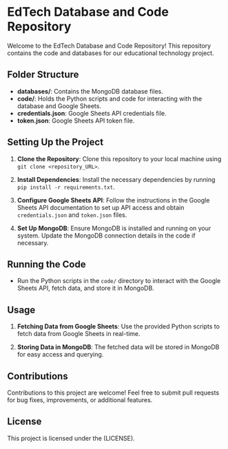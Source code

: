 # EdTech Database and Code Repository

Welcome to the EdTech Database and Code Repository! This repository contains the code and databases for our educational technology project.


## Folder Structure

- **databases/**: Contains the MongoDB database files.
- **code/**: Holds the Python scripts and code for interacting with the database and Google Sheets.
- **credentials.json**: Google Sheets API credentials file.
- **token.json**: Google Sheets API token file.

## Setting Up the Project

1. **Clone the Repository**: Clone this repository to your local machine using `git clone <repository_URL>`.

2. **Install Dependencies**: Install the necessary dependencies by running `pip install -r requirements.txt`.

3. **Configure Google Sheets API**: Follow the instructions in the Google Sheets API documentation to set up API access and obtain `credentials.json` and `token.json` files.

4. **Set Up MongoDB**: Ensure MongoDB is installed and running on your system. Update the MongoDB connection details in the code if necessary.

## Running the Code

- Run the Python scripts in the `code/` directory to interact with the Google Sheets API, fetch data, and store it in MongoDB.

## Usage

1. **Fetching Data from Google Sheets**: Use the provided Python scripts to fetch data from Google Sheets in real-time.

2. **Storing Data in MongoDB**: The fetched data will be stored in MongoDB for easy access and querying.

## Contributions

Contributions to this project are welcome! Feel free to submit pull requests for bug fixes, improvements, or additional features.

## License

This project is licensed under the (LICENSE).

